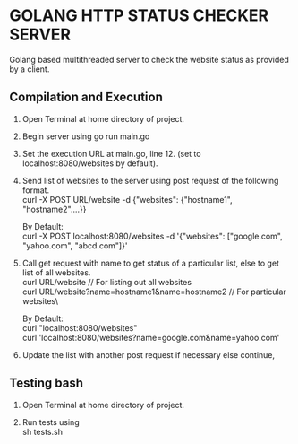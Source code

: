 # GOLANG HTTP STATUS CHECKER SERVER
Golang based multithreaded server to check the website status as provided by a client.

## Compilation and Execution
1. Open Terminal at home directory of project.

2. Begin server using 
    go run main.go

3. Set the execution URL at main.go, line 12. (set to localhost:8080/websites by default).

4. Send list of websites to the server using post request of the following format.\
	curl -X POST URL/website -d {"websites": {"hostname1", "hostname2"....}}

    By Default:\
    curl -X POST localhost:8080/websites -d '{"websites": ["google.com", "yahoo.com", "abcd.com"]}'

5. Call get request with name to get status of a particular list, else to get list of all websites.\
    curl URL/website                                          // For listing out all websites\
    curl URL/website?name=hostname1&name=hostname2            // For particular websites\


    By Default:\
    curl "localhost:8080/websites"\
    curl 'localhost:8080/websites?name=google.com&name=yahoo.com'
6. Update the list with another post request if necessary else continue,

## Testing bash
1. Open Terminal at home directory of project.

2. Run tests using \
    sh tests.sh
